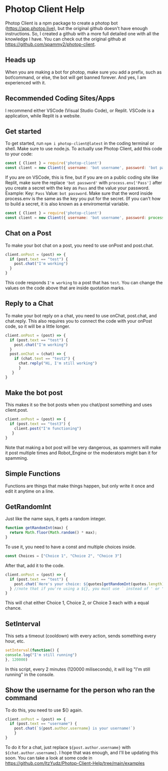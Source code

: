 # Photop Client Help
Photop Client is a npm package to create a photop bot (https://app.photop.live), but the original github doesn't have enough instructions. So, I created a github with a more full detailed one with all the knowledge I have. You can check out the original github at https://github.com/spammy2/photop-client.
## Heads up
When you are making a bot for photop, make sure you add a prefix, such as bot!command, or else, the bot will get banned forever. And yes, I am experienced with it.
## Recommended Coding Sites/Apps
I recommend either VSCode (Visual Studio Code), or Replit. VSCode is a  application, while Replit is a website.
## Get started
To get started, run `npm i photop-client@latest` in the coding terminal or shell. Make sure to use node.js. To actually use Photop Client, add this code to your code:
```js
const { Client } = require('photop-client')
const client = new Client({ username: 'bot username', password: 'bot password' })
```
If you are on VSCode, this is fine, but if you are on a public coding site like Replit, make sure the replace `'bot password'` with `process.env['Pass']` after you create a secret with the key as `Pass` and the value your password. Example: Key: `Pass` Value: `bot password`. Make sure that the word inside process.env is the same as the key you put for the secret. (If you can't how to build a secret, it is also known as a enviromental variable.
```js
const { Client } = require('photop-client')
const client = new Client({ username: 'bot username', password: process.env['Pass'] })
```
## Chat on a Post
To make your bot chat on a post, you need to use onPost and post.chat.
```js
client.onPost = (post) => {
  if (post.text == "test") {
    post.chat("I'm working")
  }
}
```
This code responds `I'm working` to a post that has `test`. You can change the values on the code above that are inside quotation marks.
## Reply to a Chat
To make your bot reply on a chat, you need to use onChat, post.chat, and chat.reply. This also requires you to connect the code with your onPost code, so it will be a little longer.
```js
client.onPost = (post) => {
  if (post.text == "test") {
    post.chat("I'm working")
  }
  post.onChat = (chat) => {
    if (chat.text == "test2") {
      chat.reply("Hi, I'm still working")
      }
   }
}
```
## Make the bot post
This makes it so the bot posts when you chat/post something and uses client.post.
```js
client.onPost = (post) => {
  if (post.text == "test3") {
    client.post("I'm functioning")
   }
}
```
Note that making a bot post will be very dangerous, as spammers will make it post multiple times and Robot_Engine or the moderators might ban it for spamming.
## Simple Functions
Functions are things that make things happen, but only write it once and edit it anytime on a line.
## GetRandomInt
Just like the name says, it gets a random integer.
```js
function getRandomInt(max) {
  return Math.floor(Math.random() * max);
}
```
To use it, you need to have a const and multiple choices inside.
```js
const Choices = ["Choice 1", "Choice 2", "Choice 3"]
```
After that, add it to the code.
```js
client.onPost = (post) => {
  if (post.text == "test") {
    post.chat(`Here's your choice: ${quotes[getRandomInt(quotes.length)]}`)
  } //note that if you're using a ${}, you must use ` instead of ' or " or it will not work
}
```
This will chat either Choice 1, Choice 2, or Choice 3 each with a equal chance.
## SetInterval
This sets a timeout (cooldown) with every action, sends something every hour, etc.
```js
setInterval(function() {
console.log("I'm still running")
}, 120000)
```
In this script, every 2 minutes (120000 miliseconds), it will log "I'm still running" in the console.
## Show the username for the person who ran the command
To do this, you need to use ${} again.
```js
client.onPost = (post) => {
  if (post.text == "username") {
    post.chat(`${post.author.username} is your username!`)
    }
}
```
To do it for a chat, just replace `${post.author.username}` with `${chat.author.username}`.
I hope that was enough, and I'll be updating this soon. You can take a look at some code in https://github.com/ItzYudz/Photop-Client-Help/tree/main/examples

